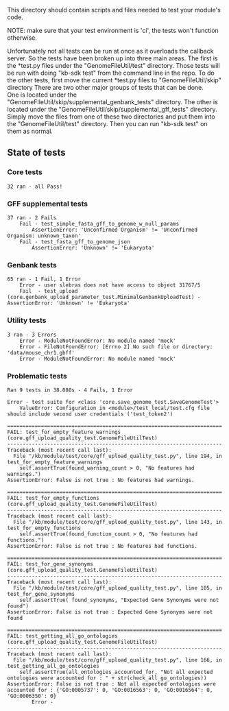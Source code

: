 This directory should contain scripts and files needed to test your module's code.

NOTE: make sure that your test environment is 'ci', the tests won't function otherwise.
 
Unfortunately not all tests can be run at once as it overloads the callback server.
So the tests have been broken up into three main areas.
The first is the \*test.py files under the "GenomeFileUtil/test" directory.
Those tests will be run with doing "kb-sdk test" from the command line in the repo.
To do the other tests, first move the current \*test.py files to "GenomeFileUtil/skip" directory
There are two other major groups of tests that can be done.  
One is located under the "GenomeFileUtil/skip/supplemental_genbank_tests" directory.
The other is located under the "GenomeFileUtil/skip/supplemental_gff_tests" directory.
Simply move the files from one of these two directories and put them into the
"GenomeFileUtil/test" directory. Then you can run "kb-sdk test" on them as normal.

## State of tests

### Core tests
	32 ran - all Pass!

### GFF supplemental tests
	37 ran - 2 Fails
		Fail - test_simple_fasta_gff_to_genome_w_null_params
			AssertionError: 'Unconfirmed Organism' != 'Unconfirmed Organism: unknown_taxon'
		Fail - test_fasta_gff_to_genome_json
			AssertionError: 'Unknown' != 'Eukaryota'

### Genbank tests
	65 ran - 1 Fail, 1 Error
		Error - user slebras does not have access to object 31767/5
		Fail  - test_upload (core.genbank_upload_parameter_test.MinimalGenbankUploadTest) - AssertionError: 'Unknown' != 'Eukaryota'

### Utility tests
	3 ran - 3 Errors
		Error - ModuleNotFoundError: No module named 'mock'
		Error - FileNotFoundError: [Errno 2] No such file or directory: 'data/mouse_chr1.gbff'
		Error - ModuleNotFoundError: No module named 'mock'

### Problematic tests
	Ran 9 tests in 38.080s - 4 Fails, 1 Error

	Error - test suite for <class 'core.save_genome_test.SaveGenomeTest'>
		ValueError: Configuration in <module>/test_local/test.cfg file should include second user credentials ('test_token2')

	======================================================================
	FAIL: test_for_empty_feature_warnings (core.gff_upload_quality_test.GenomeFileUtilTest)
	----------------------------------------------------------------------
	Traceback (most recent call last):
	  File "/kb/module/test/core/gff_upload_quality_test.py", line 194, in test_for_empty_feature_warnings
	    self.assertTrue(found_warning_count > 0, "No features had warnings.")
	AssertionError: False is not true : No features had warnings.

	======================================================================
	FAIL: test_for_empty_functions (core.gff_upload_quality_test.GenomeFileUtilTest)
	----------------------------------------------------------------------
	Traceback (most recent call last):
	  File "/kb/module/test/core/gff_upload_quality_test.py", line 143, in test_for_empty_functions
	    self.assertTrue(found_function_count > 0, "No features had functions.")
	AssertionError: False is not true : No features had functions.

	======================================================================
	FAIL: test_for_gene_synonyms (core.gff_upload_quality_test.GenomeFileUtilTest)
	----------------------------------------------------------------------
	Traceback (most recent call last):
	  File "/kb/module/test/core/gff_upload_quality_test.py", line 105, in test_for_gene_synonyms
	    self.assertTrue( found_synonyms, "Expected Gene Synonyms were not found")
	AssertionError: False is not true : Expected Gene Synonyms were not found

	======================================================================
	FAIL: test_getting_all_go_ontologies (core.gff_upload_quality_test.GenomeFileUtilTest)
	----------------------------------------------------------------------
	Traceback (most recent call last):
	  File "/kb/module/test/core/gff_upload_quality_test.py", line 166, in test_getting_all_go_ontologies
	    self.assertTrue(all_ontologies_accounted_for, "Not all expected ontologies were accounted for : " + str(check_all_go_ontologies))
	AssertionError: False is not true : Not all expected ontologies were accounted for : {'GO:0005737': 0, 'GO:0016563': 0, 'GO:0016564': 0, 'GO:0006350': 0}
			Error -
